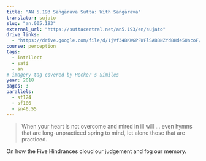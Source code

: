 ```yaml
---
title: "AN 5.193 Saṅgārava Sutta: With Saṅgārava"
translator: sujato
slug: "an.005.193"
external_url: "https://suttacentral.net/an5.193/en/sujato"
drive_links:
  - "https://drive.google.com/file/d/1jVf34BKWGPFWFlSABBNZYd8Hde5UncoF/view?usp=drivesdk"
course: perception
tags:
  - intellect
  - sati
  - an
# imagery tag covered by Hecker's Similes
year: 2018
pages: 3
parallels:
  - sf124
  - sf186
  - sn46.55
---
```


> When your heart is not overcome and mired in ill will … even hymns that are long-unpracticed spring to mind, let alone those that are practiced.

On how the Five Hindrances cloud our judgement  and fog our memory.